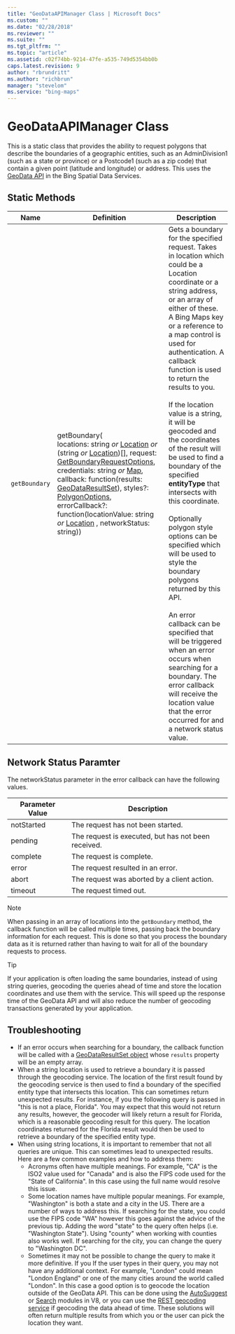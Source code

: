 ```yaml
---
title: "GeoDataAPIManager Class | Microsoft Docs"
ms.custom: ""
ms.date: "02/28/2018"
ms.reviewer: ""
ms.suite: ""
ms.tgt_pltfrm: ""
ms.topic: "article"
ms.assetid: c02f74bb-9214-47fe-a535-749d5354bb0b
caps.latest.revision: 9
author: "rbrundritt"
ms.author: "richbrun"
manager: "stevelom"
ms.service: "bing-maps"
---
```

# GeoDataAPIManager Class

This is a static class that provides the ability to request polygons that describe the boundaries of a geographic entities, such as an AdminDivision1 (such as a state or province) or a Postcode1 (such as a zip code) that contain a given point (latitude and longitude) or address. This uses the [GeoData API](../../../spatial-data-services/geodata-api.md) in the Bing Spatial Data Services.

## Static Methods

Name                    | Definition | Description
----------------------- | ---------- | --------------------------------
`getBoundary`           | getBoundary(<br/>locations: string _or_ [Location](../../map-control-api/location-class.md) _or_ (string _or_ [Location](../../map-control-api/location-class.md))[], request: [GetBoundaryRequestOptions](getboundaryrequestoptions-object.md), credentials: string _or_ [Map](../../map-control-api/map-class.md), callback: function(results: [GeoDataResultSet](geodataresultset-object.md)), styles?: [PolygonOptions](../../map-control-api/polygonoptions-object.md), errorCallback?: function(locationValue: string _or_ [Location](../../map-control-api/location-class.md) , networkStatus: string)) | Gets a boundary for the specified request. Takes in location which could be a Location coordinate or a string address, or an array of either of these. A Bing Maps key or a reference to a map control is used for authentication. A callback function is used to return the results to you.<br/><br/>If the location value is a string, it will be geocoded and the coordinates of the result will be used to find a boundary of the specified **entityType** that intersects with this coordinate.<br/><br/>Optionally polygon style options can be specified which will be used to style the boundary polygons returned by this API.<br/><br/>An error callback can be specified that will be triggered when an error occurs when searching for a boundary. The error callback will receive the location value that the error occurred for and a network status value. 

## Network Status Paramter

The networkStatus parameter in the error callback can have the following values.

| Parameter Value | Description                                         |
|-----------------|-----------------------------------------------------|
| notStarted      | The request has not been started.                   |
| pending         | The request is executed, but has not been received. |
| complete        | The request is complete.                            |
| error           | The request resulted in an error.                   |
| abort           | The request was aborted by a client action.         |
| timeout         | The request timed out.                              |

> [!NOTE]
> When passing in an array of locations into the `getBoundary` method, the callback function will be called multiple times, passing back the boundary information for each request. This is done so that you process the boundary data as it is returned rather than having to wait for all of the boundary requests to process.

> [!TIP]
> If your application is often loading the same boundaries, instead of using string queries, geocoding the queries ahead of time and store the location coordinates and use them with the service. This will speed up the response time of the GeoData API and will also reduce the number of geocoding transactions generated by your application.

## Troubleshooting

* If an error occurs when searching for a boundary, the callback function will be called with a [GeoDataResultSet object](geodataresultset-object.md) whose `results` property will be an empty array.
* When a string location is used to retrieve a boundary it is passed through the geocoding service. The location of the first result found by the geocoding service is then used to find a boundary of the specified entity type that intersects this location. This can sometimes return unexpected results. For instance, if you the following query is passed in "this is not a place, Florida". You may expect that this would not return any results, however, the geocoder will likely return a result for Florida, which is a reasonable geocoding result for this query. The location coordinates returned for the Florida result would then be used to retrieve a boundary of the specified entity type.
*  When using string locations, it is important to remember that not all queries are unique. This can sometimes lead to unexpected results. Here are a few common examples and how to address them:
    * Acronyms often have multiple meanings. For example, "CA" is the ISO2 value used for "Canada" and is also the FIPS code used for the "State of California". In this case using the full name would resolve this issue.
    * Some location names have multiple popular meanings. For example, "Washington" is both a state and a city in the US. There are a number of ways to address this. If searching for the state, you could use the FIPS code "WA" however this goes against the advice of the previous tip. Adding the word "state" to the query often helps (i.e. "Washington State"). Using "county" when working with counties also works well. If searching for the city, you can change the query to "Washington DC". 
	* Sometimes it may not be possible to change the query to make it more definitive. If you If the user types in their query, you may not have any additional context. For example, "London" could mean "London England" or one of the many cities around the world called "London". In this case a good option is to geocode the location outside of the GeoData API. This can be done using the [AutoSuggest](../autosuggest-module/index.md) or [Search](../search-module/index.md) modules in V8, or you can use the [REST geocoding service](../../../rest-services/index.md) if geocoding the data ahead of time. These solutions will often return multiple results from which you or the user can pick the location they want.
